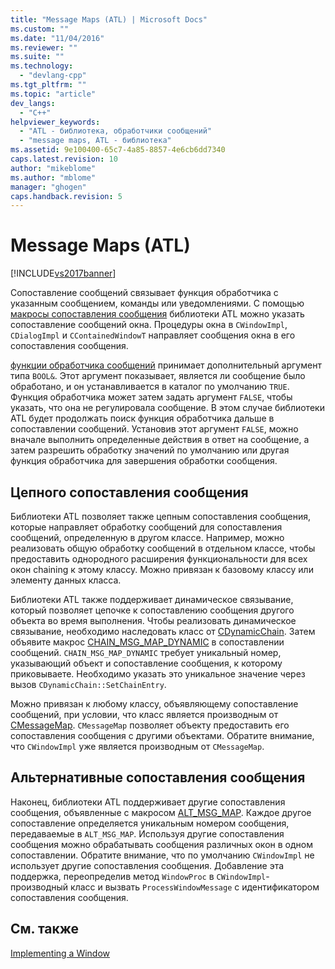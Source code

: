 ```yaml
---
title: "Message Maps (ATL) | Microsoft Docs"
ms.custom: ""
ms.date: "11/04/2016"
ms.reviewer: ""
ms.suite: ""
ms.technology: 
  - "devlang-cpp"
ms.tgt_pltfrm: ""
ms.topic: "article"
dev_langs: 
  - "C++"
helpviewer_keywords: 
  - "ATL - библиотека, обработчики сообщений"
  - "message maps, ATL - библиотека"
ms.assetid: 9e100400-65c7-4a85-8857-4e6cb6dd7340
caps.latest.revision: 10
author: "mikeblome"
ms.author: "mblome"
manager: "ghogen"
caps.handback.revision: 5
---
```

# Message Maps (ATL)
[!INCLUDE[vs2017banner](../assembler/inline/includes/vs2017banner.md)]

Сопоставление сообщений связывает функция обработчика с указанным сообщением, команды или уведомлениями.  С помощью [макросы сопоставления сообщения](../atl/reference/message-map-macros-atl.md) библиотеки ATL можно указать сопоставление сообщений окна.  Процедуры окна в `CWindowImpl`, `CDialogImpl` и `CContainedWindowT` направляет сообщения окна в его сопоставления сообщения.  
  
 [функции обработчика сообщений](../atl/message-handler-functions.md) принимает дополнительный аргумент типа `BOOL&`.  Этот аргумент показывает, является ли сообщение было обработано, и он устанавливается в каталог по умолчанию `TRUE`.  Функция обработчика может затем задать аргумент `FALSE`, чтобы указать, что она не регулировала сообщение.  В этом случае библиотеки ATL будет продолжать поиск функция обработчика дальше в сопоставлении сообщений.  Установив этот аргумент `FALSE`, можно вначале выполнить определенные действия в ответ на сообщение, а затем разрешить обработку значений по умолчанию или другая функция обработчика для завершения обработки сообщения.  
  
## Цепного сопоставления сообщения  
 Библиотеки ATL позволяет также цепным сопоставления сообщения, которые направляет обработку сообщений для сопоставления сообщений, определенную в другом классе.  Например, можно реализовать общую обработку сообщений в отдельном классе, чтобы предоставить однородного расширения функциональности для всех окон chaining к этому классу.  Можно привязан к базовому классу или элементу данных класса.  
  
 Библиотеки ATL также поддерживает динамическое связывание, который позволяет цепочке к сопоставлению сообщения другого объекта во время выполнения.  Чтобы реализовать динамическое связывание, необходимо наследовать класс от [CDynamicChain](../atl/reference/cdynamicchain-class.md).  Затем объявите макрос [CHAIN\_MSG\_MAP\_DYNAMIC](../Topic/CHAIN_MSG_MAP_DYNAMIC.md) в сопоставлении сообщений.  `CHAIN_MSG_MAP_DYNAMIC` требует уникальный номер, указывающий объект и сопоставление сообщения, к которому приковываете.  Необходимо указать это уникальное значение через вызов `CDynamicChain::SetChainEntry`.  
  
 Можно привязан к любому классу, объявляющему сопоставление сообщений, при условии, что класс является производным от [CMessageMap](../atl/reference/cmessagemap-class.md).  `CMessageMap` позволяет объекту предоставить его сопоставления сообщения с другими объектами.  Обратите внимание, что `CWindowImpl` уже является производным от `CMessageMap`.  
  
## Альтернативные сопоставления сообщения  
 Наконец, библиотеки ATL поддерживает другие сопоставления сообщения, объявленные с макросом [ALT\_MSG\_MAP](../Topic/ALT_MSG_MAP.md).  Каждое другое сопоставление определяется уникальным номером сообщения, передаваемые в `ALT_MSG_MAP`.  Используя другие сопоставления сообщения можно обрабатывать сообщения различных окон в одном сопоставлении.  Обратите внимание, что по умолчанию `CWindowImpl` не использует другие сопоставления сообщения.  Добавление эта поддержка, переопределив метод `WindowProc` в `CWindowImpl`\- производный класс и вызвать `ProcessWindowMessage` с идентификатором сопоставления сообщения.  
  
## См. также  
 [Implementing a Window](../atl/implementing-a-window.md)
